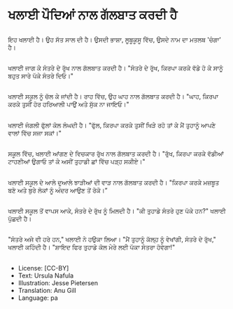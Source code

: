 # ਖਲਾਈ ਪੌਦਿਆਂ ਨਾਲ ਗੱਲਬਾਤ ਕਰਦੀ ਹੈ

##
ਇਹ ਖਲਾਈ ਹੈ। ਉਹ ਸੱਤ ਸਾਲ ਦੀ ਹੈ। ਉਸਦੀ ਭਾਸ਼ਾ, ਲੂਬੂਕੂਸੂ ਵਿੱਚ, ਉਸਦੇ ਨਾਮ ਦਾ ਮਤਲਬ 'ਚੰਗਾ' ਹੈ।

##
ਖਲਾਈ ਜਾਗ ਕੇ ਸੰਤਰੇ ਦੇ ਰੁੱਖ ਨਾਲ ਗੱਲਬਾਤ ਕਰਦੀ ਹੈ। "ਸੰਤਰੇ ਦੇ ਰੁੱਖ, ਕਿਰਪਾ ਕਰਕੇ ਵੱਡੇ ਹੋ ਕੇ ਸਾਨੂੰ ਬਹੁਤ ਸਾਰੇ ਪੱਕੇ ਸੰਤਰੇ ਦਿਓ।"

##
ਖਲਾਈ ਸਕੂਲ ਨੂੰ ਚੱਲ ਕੇ ਜਾਂਦੀ ਹੈ। ਰਾਹ ਵਿੱਚ, ਉਹ ਘਾਹ ਨਾਲ ਗੱਲਬਾਤ ਕਰਦੀ ਹੈ। "ਘਾਹ, ਕਿਰਪਾ ਕਰਕੇ ਤੁਸੀਂ ਹੋਰ ਹਰਿਆਲੀ ਪਾਉਂ ਅਤੇ ਸੁੱਕ ਨਾ ਜਾਇਓ।"

##
ਖਲਾਈ ਜੰਗਲੀ ਫੁੱਲਾਂ ਕੋਲ ਲੰਘਦੀ ਹੈ। "ਫੁੱਲ, ਕਿਰਪਾ ਕਰਕੇ ਤੁਸੀਂ ਖਿੜੇ ਰਹੋ ਤਾਂ ਕੇ ਮੈਂ ਤੁਹਾਨੂੰ ਆਪਣੇ ਵਾਲਾਂ ਵਿੱਚ ਸਜਾ ਸਕਾਂ।"

##
ਸਕੂਲ ਵਿੱਚ, ਖਲਾਈ ਆਂਗਣ ਦੇ ਵਿਚਕਾਰ ਰੁੱਖ ਨਾਲ ਗੱਲਬਾਤ ਕਰਦੀ ਹੈ। "ਰੁੱਖ, ਕਿਰਪਾ ਕਰਕੇ ਵੱਡੀਆਂ ਟਾਹਣੀਆਂ ਉਗਾਓ ਤਾਂ ਕੇ ਅਸੀਂ ਤੁਹਾਡੀ ਛਾਂ ਵਿੱਚ ਪੜ੍ਹ ਸਕੀਏ।"

##
ਖਲਾਈ ਸਕੂਲ ਦੇ ਆਲੇ ਦੁਆਲੇ ਝਾੜੀਆਂ ਦੀ ਵਾੜ ਨਾਲ ਗੱਲਬਾਤ ਕਰਦੀ ਹੈ। "ਕਿਰਪਾ ਕਰਕੇ ਮਜ਼ਬੂਤ ਬਣੋ ਅਤੇ ਬੁਰੇ ਲੋਕਾਂ ਨੂੰ ਅੰਦਰ ਆਉਣ ਤੋਂ ਰੋਕੋ।”

##
ਖਲਾਈ ਸਕੂਲ ਤੋਂ ਵਾਪਸ ਆਕੇ, ਸੰਤਰੇ ਦੇ ਰੁੱਖ ਨੂੰ ਮਿਲਦੀ ਹੈ। "ਕੀ ਤੁਹਾਡੇ ਸੰਤਰੇ ਹੁਣ ਪੱਕੇ ਹਨ?" ਖਲਾਈ ਪੁੱਛਦੀ ਹੈ।

##
"ਸੰਤਰੇ ਅਜੇ ਵੀ ਹਰੇ ਹਨ," ਖਲਾਈ ਨੇ ਹਉਕਾ ਲਿਆ। "ਮੈਂ ਤੁਹਾਨੂੰ ਕੱਲ੍ਹ ਨੂੰ ਵੇਖਾਂਗੀ, ਸੰਤਰੇ ਦੇ ਰੁੱਖ," ਖਲਾਈ ਕਹਿੰਦੀ ਹੈ। "ਸ਼ਾਇਦ ਫਿਰ ਤੁਹਾਡੇ ਕੋਲ ਮੇਰੇ ਲਈ ਪੱਕਾ ਸੰਤਰਾ ਹੋਵੇਗਾ!"

##
* License: [CC-BY]
* Text: Ursula Nafula
* Illustration: Jesse Pietersen
* Translation: Anu Gill
* Language: pa
